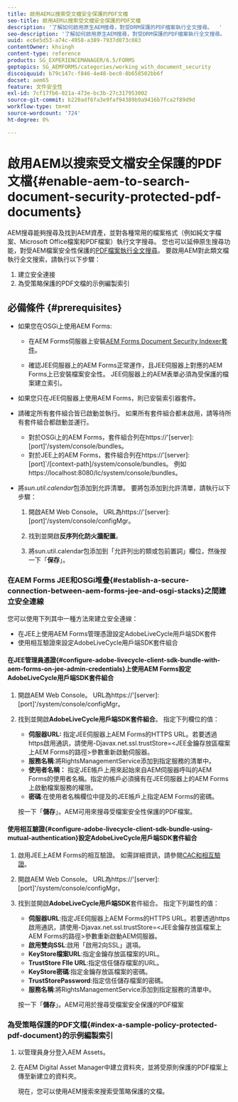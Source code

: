 ```yaml
---
title: 啟用AEM以搜索受文檔安全保護的PDF文檔
seo-title: 啟用AEM以搜索受文檔安全保護的PDF文檔
description: '了解如何啟用原生AEM搜尋，對受DRM保護的PDF檔案執行全文搜尋。  '
seo-description: '了解如何啟用原生AEM搜尋，對受DRM保護的PDF檔案執行全文搜尋。  '
uuid: ec6e5d53-a74c-4958-a389-7937d073c083
contentOwner: khsingh
content-type: reference
products: SG_EXPERIENCEMANAGER/6.5/FORMS
geptopics: SG_AEMFORMS/categories/working_with_document_security
discoiquuid: b79c147c-f846-4e48-bec0-8b658502bb6f
docset: aem65
feature: 文件安全性
exl-id: 7cf17fb6-021a-473e-bc3b-27c317953002
source-git-commit: b220adf6fa3e9faf94389b9a9416b7fca2f89d9d
workflow-type: tm+mt
source-wordcount: '724'
ht-degree: 0%

---
```


# 啟用AEM以搜索受文檔安全保護的PDF文檔{#enable-aem-to-search-document-security-protected-pdf-documents}

AEM搜尋能夠搜尋及找到AEM資產，並對各種常用的檔案格式（例如純文字檔案、Microsoft Office檔案和PDF檔案）執行文字搜尋。 您也可以延伸原生搜尋功能，對受AEM檔案安全性保護的[PDF檔案執行全文搜尋](../../forms/using/admin-help/document-security.md)。 要啟用AEM對此類文檔執行全文搜索，請執行以下步驟：

1. 建立安全連接
1. 為受策略保護的PDF文檔的示例編製索引

## 必備條件 {#prerequisites}

* 如果您在OSGi上使用AEM Forms:

   * 在AEM Forms伺服器上安裝[AEM Forms Document Security Indexer套件](https://helpx.adobe.com/aem-forms/kb/aem-forms-releases.html)。

   * 確認JEE伺服器上的AEM Forms正常運作，且JEE伺服器上對應的AEM Forms上已安裝檔案安全性。 JEE伺服器上的AEM表單必須為受保護的檔案建立索引。

* 如果您只在JEE伺服器上使用AEM Forms，則已安裝索引器套件。
* 請確定所有套件組合皆已啟動並執行。 如果所有套件組合都未啟用，請等待所有套件組合都啟動並運行。

   * 對於OSGi上的AEM Forms，套件組合列在https://&#39;[server]:[port]&#39;/system/console/bundles。
   * 對於JEE上的AEM Forms，套件組合列在https://&#39;[server]:[port]`/[context-path]/system/console/bundles。 例如https://localhost:8080/lc/system/console/bundles。

* 將&#x200B;*sun.util.calendar*&#x200B;包添加到允許清單。 要將包添加到允許清單，請執行以下步驟：

   1. 開啟AEM Web Console。 URL為https://&#39;[server]:[port]&#39;/system/console/configMgr。
   1. 找到並開啟&#x200B;**反序列化防火牆配置**。

   1. 將sun.util.calendar包添加到「允許列出的類或包前置詞」欄位，然後按一下「**保存**」。

### 在AEM Forms JEE和OSGi堆疊{#establish-a-secure-connection-between-aem-forms-jee-and-osgi-stacks}之間建立安全連線

您可以使用下列其中一種方法來建立安全連線：

* 在JEE上使用AEM Forms管理憑證設定AdobeLiveCycle用戶端SDK套件
* 使用相互驗證來設定AdobeLiveCycle用戶端SDK套件組合

#### 在JEE管理員憑證{#configure-adobe-livecycle-client-sdk-bundle-with-aem-forms-on-jee-admin-credentials}上使用AEM Forms設定AdobeLiveCycle用戶端SDK套件組合

1. 開啟AEM Web Console。 URL為https://&#39;[server]:[port]&#39;/system/console/configMgr。
1. 找到並開啟&#x200B;**AdobeLiveCycle用戶端SDK套件組合**。 指定下列欄位的值：

   * **伺服器URL:** 指定JEE伺服器上AEM Forms的HTTPS URL。若要透過https啟用通訊，請使用-Djavax.net.ssl.trustStore=&lt;JEE金鑰存放區檔案上AEM Forms的路徑>參數重新啟動伺服器。
   * **服務名稱**:將RightsManagementService添加到指定服務的清單中。
   * **使用者名稱：** 指定JEE帳戶上用來起始來自AEM伺服器呼叫的AEM Forms的使用者名稱。指定的帳戶必須擁有在JEE伺服器上的AEM Forms上啟動檔案服務的權限。
   * **密碼**:在使用者名稱欄位中提及的JEE帳戶上指定AEM Forms的密碼。

   按一下「**儲存**」。AEM可用來搜尋受檔案安全性保護的PDF檔案。

#### 使用相互驗證{#configure-adobe-livecycle-client-sdk-bundle-using-mutual-authentication}設定AdobeLiveCycle用戶端SDK套件組合

1. 啟用JEE上AEM Forms的相互驗證。 如需詳細資訊，請參閱[CAC和相互驗證](https://helpx.adobe.com/livecycle/kb/cac-mutual-authentication.html)。
1. 開啟AEM Web Console。 URL為https://&#39;[server]:[port]&#39;/system/console/configMgr。
1. 找到並開啟&#x200B;**AdobeLiveCycle用戶端SDK**&#x200B;套件組合。 指定下列屬性的值：

   * **伺服器URL**:指定JEE伺服器上AEM Forms的HTTPS URL。若要透過https啟用通訊，請使用-Djavax.net.ssl.trustStore=&lt;JEE金鑰存放區檔案上AEM Forms的路徑>參數重新啟動AEM伺服器。
   * **啟用雙向SSL**:啟用「啟用2向SSL」選項。
   * **KeyStore檔案URL**:指定金鑰存放區檔案的URL。
   * **TrustStore FIle URL**:指定信任儲存檔案的URL。
   * **KeyStore密碼**:指定金鑰存放區檔案的密碼。
   * **TrustStorePassword**:指定信任儲存檔案的密碼。
   * **服務名稱**:將RightsManagementService添加到指定服務的清單中。

   按一下「**儲存**」。AEM可用於搜尋受檔案安全保護的PDF檔案

### 為受策略保護的PDF文檔{#index-a-sample-policy-protected-pdf-document}的示例編製索引

1. 以管理員身分登入AEM Assets。
1. 在AEM Digital Asset Manager中建立資料夾，並將受原則保護的PDF檔案上傳至新建立的資料夾。

   現在，您可以使用AEM搜索來搜索受策略保護的文檔。
